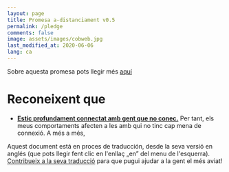 ```yaml
---
layout: page
title: Promesa a-distanciament v0.5
permalink: /pledge
comments: false
image: assets/images/cobweb.jpg
last_modified_at: 2020-06-06
lang: ca
---
```


<span class="small mark">Sobre aquesta promesa pots llegir més [aquí]({{site.baseurl}}/about)</span>

# Reconeixent que


*   [**Estic profundament connectat amb gent que no conec.**](https://youtu.be/X0mHf3oSUdU) Per tant, els meus comportaments afecten a les amb qui no tinc cap mena de connexió. A més a més,

<span class="mark">Aquest document está en proces de traducción, desde la seva versió en anglés (que pots llegir fent clic en l'enllaç „en” del menu de l'esquerra). <a class="btn btn-primary" href="https://github.com/evolverine/undistance/issues/3">Contribueix a la seva traducció</a> para que pugui ajudar a la gent el més aviat!</span>
